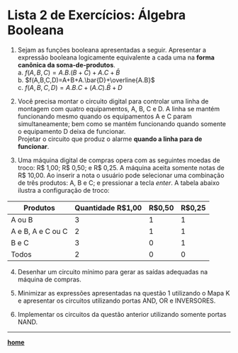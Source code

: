 # Lista 2 de Exercícios: Álgebra Booleana

1. Sejam as funções booleana apresentadas a seguir. Apresentar a expressão booleana logicamente equivalente a cada uma na **forma canônica da soma-de-produtos**.  
a. $f(A,B,C)=A.B.(B+\bar{C})+A.C+\bar{B}$    
b. $f(A,B,C,D)=A+B+A.\bar{D}+\overline{A.B}$  
c. $f(A,B,C,D)=A.B.C+(A.C).\bar{B}+D$ 

2. Você precisa montar o circuito digital para controlar uma linha de montagem com quatro equipamentos, A, B, C e D.
A linha se mantém funcionando mesmo quando os equipamentos A e C param simultaneamente; 
bem como se mantém funcionando quando somente o equipamento D deixa de funcionar.  
Projetar o circuito que produz o alarme **quando a linha para de funcionar**.

3. Uma máquina digital de compras opera com as seguintes moedas de troco: R$ 1,00; R$ 0,50; e R$ 0,25.
A máquina aceita somente notas de R$ 10,00. 
Ao inserir a nota o usuário pode selecionar uma combinação de três produtos: A, B e C; 
e pressionar a tecla *enter*. A tabela abaixo ilustra a configuração de troco:

| Produtos |	Quantidade R$1,00	| R$0,50 |	R$0,25 |
| - | - | - | - |
| A ou B | 3 | 1 | 1 |
| A e B, A e C ou C | 2	| 1	| 1 |
| B e C | 3 | 0 |	1 |
| Todos |	2 |	0 |	0 |

4. Desenhar um circuito mínimo para gerar as saídas adequadas na máquina de compras.  

5. Minimizar as expressões apresentadas na questão 1 utilizando o Mapa K e apresentar os circuitos utilizando portas AND, OR e INVERSORES.  

6. Implementar os circuitos da questão anterior utilizando somente portas NAND.

___
**[home](https://github.com/claytonjasilva/claytonjasilva.github.io/blob/main/sisdig_aulas.md)** 
